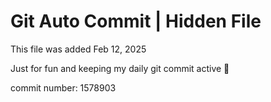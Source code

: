 # Git Auto Commit | Hidden File

This file was added Feb 12, 2025

Just for fun and keeping my daily git commit active 🤪

commit number: 1578903
